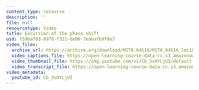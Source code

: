 ```yaml
---
content_type: resource
description: ''
file: null
resourcetype: Video
title: Excursion of the phase shift
uid: f59baf03-8978-f321-de00-7eabafb9f0e7
video_files:
  archive_url: https://archive.org/download/MIT8.04S16/MIT8_04S16_lec18_s3_300k.mp4
  video_captions_file: https://open-learning-course-data-rc.s3.amazonaws.com/8-04-quantum-physics-i-spring-2016/f0d3befd99c35516ad8096e99f066b87_Cb_3sOYLjUI.vtt
  video_thumbnail_file: https://img.youtube.com/vi/Cb_3sOYLjUI/default.jpg
  video_transcript_file: https://open-learning-course-data-rc.s3.amazonaws.com/8-04-quantum-physics-i-spring-2016/77f0e32763e0d2e264138f91de958900_Cb_3sOYLjUI.pdf
video_metadata:
  youtube_id: Cb_3sOYLjUI
---
```

